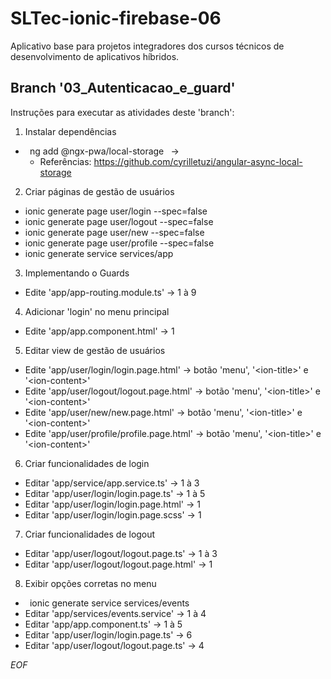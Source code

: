 # SLTec-ionic-firebase-06

Aplicativo base para projetos integradores dos cursos técnicos de desenvolvimento de aplicativos híbridos.

## Branch '03_Autenticacao_e_guard'

Instruções para executar as atividades deste 'branch':

1) Instalar dependências

  + ` `ng add @ngx-pwa/local-storage` ` &rarr;
    -  Referências: https://github.com/cyrilletuzi/angular-async-local-storage

2) Criar páginas de gestão de usuários

  + ionic generate page user/login --spec=false
  + ionic generate page user/logout --spec=false
  + ionic generate page user/new --spec=false
  + ionic generate page user/profile --spec=false
  + ionic generate service services/app

3) Implementando o Guards

  + Edite 'app/app-routing.module.ts' &rarr; 1 à 9

4) Adicionar 'login' no menu principal

  + Edite 'app/app.component.html' &rarr; 1

5) Editar view de gestão de usuários

  + Edite 'app/user/login/login.page.html' &rarr; botão 'menu', '&lt;ion-title&gt;' e '&lt;ion-content&gt;'
  + Edite 'app/user/logout/logout.page.html' &rarr; botão 'menu', '&lt;ion-title&gt;' e '&lt;ion-content&gt;'
  + Edite 'app/user/new/new.page.html' &rarr; botão 'menu', '&lt;ion-title&gt;' e '&lt;ion-content&gt;'
  + Edite 'app/user/profile/profile.page.html' &rarr; botão 'menu', '&lt;ion-title&gt;' e '&lt;ion-content&gt;'

6) Criar funcionalidades de login

  + Editar 'app/service/app.service.ts' &rarr; 1 à 3
  + Editar 'app/user/login/login.page.ts' &rarr; 1 à 5
  + Editar 'app/user/login/login.page.html' &rarr; 1
  + Editar 'app/user/login/login.page.scss' &rarr; 1

7) Criar funcionalidades de logout

  + Editar 'app/user/logout/logout.page.ts' &rarr; 1 à 3
  + Editar 'app/user/logout/logout.page.html' &rarr; 1

8) Exibir opções corretas no menu

  + ` `ionic generate service services/events` `
  + Editar 'app/services/events.service' &rarr; 1 à 4
  + Editar 'app/app.component.ts' &rarr; 1 à 5
  + Editar 'app/user/login/login.page.ts' &rarr; 6
  + Editar 'app/user/logout/logout.page.ts' &rarr; 4

*EOF*
